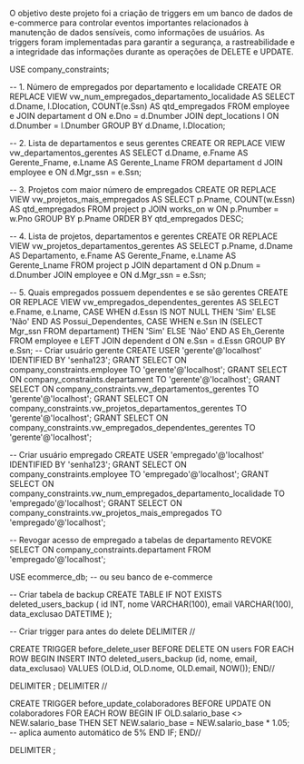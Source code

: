 O objetivo deste projeto foi a criação de triggers em um banco de dados de e-commerce para controlar eventos importantes relacionados à manutenção de dados sensíveis, como informações de usuários.
As triggers foram implementadas para garantir a segurança, a rastreabilidade e a integridade das informações durante as operações de DELETE e UPDATE.



USE company_constraints;

-- 1. Número de empregados por departamento e localidade
CREATE OR REPLACE VIEW vw_num_empregados_departamento_localidade AS
SELECT 
    d.Dname,
    l.Dlocation,
    COUNT(e.Ssn) AS qtd_empregados
FROM 
    employee e
JOIN 
    departament d ON e.Dno = d.Dnumber
JOIN 
    dept_locations l ON d.Dnumber = l.Dnumber
GROUP BY 
    d.Dname, l.Dlocation;

-- 2. Lista de departamentos e seus gerentes
CREATE OR REPLACE VIEW vw_departamentos_gerentes AS
SELECT 
    d.Dname,
    e.Fname AS Gerente_Fname,
    e.Lname AS Gerente_Lname
FROM 
    departament d
JOIN 
    employee e ON d.Mgr_ssn = e.Ssn;

-- 3. Projetos com maior número de empregados
CREATE OR REPLACE VIEW vw_projetos_mais_empregados AS
SELECT 
    p.Pname,
    COUNT(w.Essn) AS qtd_empregados
FROM 
    project p
JOIN 
    works_on w ON p.Pnumber = w.Pno
GROUP BY 
    p.Pname
ORDER BY 
    qtd_empregados DESC;

-- 4. Lista de projetos, departamentos e gerentes
CREATE OR REPLACE VIEW vw_projetos_departamentos_gerentes AS
SELECT 
    p.Pname,
    d.Dname AS Departamento,
    e.Fname AS Gerente_Fname,
    e.Lname AS Gerente_Lname
FROM 
    project p
JOIN 
    departament d ON p.Dnum = d.Dnumber
JOIN 
    employee e ON d.Mgr_ssn = e.Ssn;

-- 5. Quais empregados possuem dependentes e se são gerentes
CREATE OR REPLACE VIEW vw_empregados_dependentes_gerentes AS
SELECT 
    e.Fname,
    e.Lname,
    CASE WHEN d.Essn IS NOT NULL THEN 'Sim' ELSE 'Não' END AS Possui_Dependentes,
    CASE WHEN e.Ssn IN (SELECT Mgr_ssn FROM departament) THEN 'Sim' ELSE 'Não' END AS Eh_Gerente
FROM 
    employee e
LEFT JOIN 
    dependent d ON e.Ssn = d.Essn
GROUP BY 
    e.Ssn;
-- Criar usuário gerente
CREATE USER 'gerente'@'localhost' IDENTIFIED BY 'senha123';
GRANT SELECT ON company_constraints.employee TO 'gerente'@'localhost';
GRANT SELECT ON company_constraints.departament TO 'gerente'@'localhost';
GRANT SELECT ON company_constraints.vw_departamentos_gerentes TO 'gerente'@'localhost';
GRANT SELECT ON company_constraints.vw_projetos_departamentos_gerentes TO 'gerente'@'localhost';
GRANT SELECT ON company_constraints.vw_empregados_dependentes_gerentes TO 'gerente'@'localhost';

-- Criar usuário empregado
CREATE USER 'empregado'@'localhost' IDENTIFIED BY 'senha123';
GRANT SELECT ON company_constraints.employee TO 'empregado'@'localhost';
GRANT SELECT ON company_constraints.vw_num_empregados_departamento_localidade TO 'empregado'@'localhost';
GRANT SELECT ON company_constraints.vw_projetos_mais_empregados TO 'empregado'@'localhost';

-- Revogar acesso de empregado a tabelas de departamento
REVOKE SELECT ON company_constraints.departament FROM 'empregado'@'localhost';

USE ecommerce_db; -- ou seu banco de e-commerce

-- Criar tabela de backup
CREATE TABLE IF NOT EXISTS deleted_users_backup (
    id INT,
    nome VARCHAR(100),
    email VARCHAR(100),
    data_exclusao DATETIME
);

-- Criar trigger para antes do delete
DELIMITER //

CREATE TRIGGER before_delete_user
BEFORE DELETE ON users
FOR EACH ROW
BEGIN
    INSERT INTO deleted_users_backup (id, nome, email, data_exclusao)
    VALUES (OLD.id, OLD.nome, OLD.email, NOW());
END//

DELIMITER ;
DELIMITER //

CREATE TRIGGER before_update_colaboradores
BEFORE UPDATE ON colaboradores
FOR EACH ROW
BEGIN
    IF OLD.salario_base <> NEW.salario_base THEN
        SET NEW.salario_base = NEW.salario_base * 1.05; -- aplica aumento automático de 5%
    END IF;
END//

DELIMITER ;
